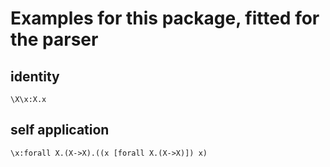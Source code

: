 # Examples for this package, fitted for the parser


## identity
`\X\x:X.x`

## self application
`\x:forall X.(X->X).((x [forall X.(X->X)]) x)`
